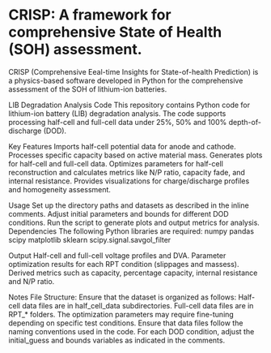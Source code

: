 # CRISP: A framework for comprehensive State of Health (SOH) assessment.

CRISP (Comprehensive Eeal-time Insights for State-of-health Prediction) is a physics-based software developed in Python for the comprehensive assessment of the SOH of lithium-ion batteries.

LIB Degradation Analysis Code
This repository contains Python code for lithium-ion battery (LIB) degradation analysis. The code supports processing half-cell and full-cell data under 25%, 50% and 100% depth-of-discharge (DOD).

Key Features
Imports half-cell potential data for anode and cathode.
Processes specific capacity based on active material mass.
Generates plots for half-cell and full-cell data.
Optimizes parameters for half-cell reconstruction and calculates metrics like N/P ratio, capacity fade, and internal resistance.
Provides visualizations for charge/discharge profiles and homogeneity assessment.

Usage
Set up the directory paths and datasets as described in the inline comments.
Adjust initial parameters and bounds for different DOD conditions.
Run the script to generate plots and output metrics for analysis.
Dependencies
The following Python libraries are required:
numpy
pandas
scipy
matplotlib
sklearn
scipy.signal.savgol_filter

Output
Half-cell and full-cell voltage profiles and DVA.
Parameter optimization results for each RPT condition (slippages and massess).
Derived metrics such as capacity, percentage capacity, internal resistance and N/P ratio.

Notes
File Structure: Ensure that the dataset is organized as follows:
	Half-cell data files are in half_cell_data subdirectories.
	Full-cell data files are in RPT_* folders.
The optimization parameters may require fine-tuning depending on specific test conditions.
Ensure that data files follow the naming conventions used in the code.
For each DOD condition, adjust the initial_guess and bounds variables as indicated in the comments.
